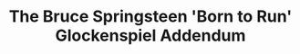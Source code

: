 ---
ee_id_thing: '171'
site: '1'
type: '2'
inv_num: 2007-045
add_credit:
url: 2007-045-bruce-springsteen-glockenspiel-addendum
title: The Bruce Springsteen 'Born to Run' Glockenspiel Addendum
year: '2007'
display_year: '2007'
medium: Audio CDs. Unlimited edition.
dims:
pitch:
ps: "​Cd’s given away with a mix version of my composition The Bruce Springsteen Born
  to Run Glockenspiel Addendum. When imported into iTunes, because of the song lengths,
  the CD get tagged incorrectly as Born To Run. Anyway,.....the idea was to kinda
  corrupt the grey market public archive of this record as the above mix tagged files
  would eventually get circulated as Bruce’s record. :)"
live_url:
youtube:
https://github.com/coryarcangel/alu:
imgs: born-to-run-2007-045-cd-install-database_1.jpg
subheading: "(CD Edition)"
download:
commission:
related:
layout: things-i-made
---